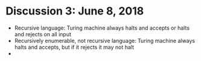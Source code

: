 # Discussion 3: June 8, 2018
* Recursive language: Turing machine always halts and accepts or halts and rejects on all input
* Recursively enumerable, not recursive language: Turing machine always halts and accepts, but if it rejects it may not halt
* 
